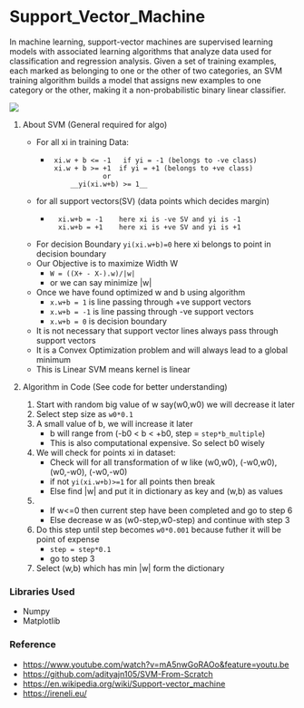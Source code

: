 # Support_Vector_Machine
In machine learning, support-vector machines are supervised learning models with associated
learning algorithms that analyze data used for classification and regression analysis. Given a set of training examples, each marked 
as belonging to one or the other of two categories, an SVM training algorithm builds a model that assigns new examples to one category
or the other, making it a non-probabilistic binary linear classifier.

![](https://github.com/decodrtechnologies/Data-Science/blob/master/Support_Vector_Machine/svm.PNG)
 
 1. About SVM (General required for algo)
	* For all xi in training Data:
		 * ```	
		 	xi.w + b <= -1   if yi = -1 (belongs to -ve class)
		 	xi.w + b >= +1	if yi = +1 (belongs to +ve class)
		 				or
		 	 	__yi(xi.w+b) >= 1__
		 	```
	* for all support vectors(SV) (data points which decides margin)
		* ```
			xi.w+b = -1    here xi is -ve SV and yi is -1
			xi.w+b = +1    here xi is +ve SV and yi is +1
			```
	* For decision Boundary `yi(xi.w+b)=0` here xi belongs to point in decision boundary
	* Our Objective is to maximize Width W
		* `W = ((X+ - X-).w)/|w|`
		* or we can say minimize |w|
	* Once we have found optimized w and b using algorithm
		* `x.w+b = 1` is line passing through +ve support vectors
		* `x.w+b = -1` is line passing through -ve support vectors
		* `x.w+b = 0` is decision boundary
	* It is not necessary that support vector lines always pass through support vectors
	* It is a Convex Optimization problem and will always lead to a global minimum
	* This is Linear SVM means kernel is linear

2. Algorithm in Code (See code for better understanding)
	1. Start with random big value of w say(w0,w0) we will decrease it later
	2. Select step size as `w0*0.1` 
	3. A small value of b, we will increase it later
		* b will range from (-b0 < b < +b0, step = `step*b_multiple`)
		* This is also computational expensive. So select b0 wisely 
	4. We will check for points xi in dataset:
		* Check will for all transformation of w like (w0,w0), (-w0,w0), (w0,-w0), (-w0,-w0)
		* if not `yi(xi.w+b)>=1` for all points then break
		* Else find |w| and put it in dictionary as key and (w,b) as values 
	5. 
		* If w<=0 then current step have been completed and go to step 6
		* Else decrease w as (w0-step,w0-step) and continue with step 3
	6.  Do this step until step becomes `w0*0.001` because futher it will be point of expense
		* `step = step*0.1` 
		* go to step 3
	7. Select (w,b) which has min |w| form the dictionary  
### Libraries Used 
* Numpy
* Matplotlib

### Reference
* https://www.youtube.com/watch?v=mA5nwGoRAOo&feature=youtu.be
* https://github.com/adityajn105/SVM-From-Scratch
* https://en.wikipedia.org/wiki/Support-vector_machine
* https://ireneli.eu/
